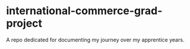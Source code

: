 # international-commerce-grad-project
A repo dedicated for documenting my journey over my apprentice years.
